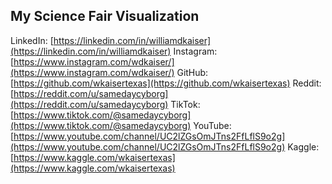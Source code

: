 ## My Science Fair Visualization

LinkedIn: [https://linkedin.com/in/williamdkaiser](https://linkedin.com/in/williamdkaiser)
Instagram: [https://www.instagram.com/wdkaiser/](https://www.instagram.com/wdkaiser/)
GitHub: [https://github.com/wkaisertexas](https://github.com/wkaisertexas)
Reddit: [https://reddit.com/u/samedaycyborg](https://reddit.com/u/samedaycyborg)
TikTok: [https://www.tiktok.com/@samedaycyborg](https://www.tiktok.com/@samedaycyborg)
YouTube: [https://www.youtube.com/channel/UC2lZGsOmJTns2FfLflS9o2g](https://www.youtube.com/channel/UC2lZGsOmJTns2FfLflS9o2g)
Kaggle: [https://www.kaggle.com/wkaisertexas](https://www.kaggle.com/wkaisertexas)
